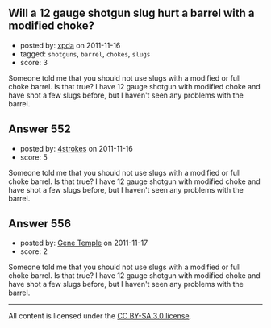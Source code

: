 ## Will a 12 gauge shotgun slug hurt a barrel with a modified choke?

- posted by: [xpda](https://stackexchange.com/users/-1/250-xpda) on 2011-11-16
- tagged: `shotguns`, `barrel`, `chokes`, `slugs`
- score: 3

Someone told me that you should not use slugs with a modified or full choke barrel. Is that true? I have 12 gauge shotgun with modified choke and have shot a few slugs before, but I haven't seen any problems with the barrel.


## Answer 552

- posted by: [4strokes](https://stackexchange.com/users/-1/252-4strokes) on 2011-11-16
- score: 5

Someone told me that you should not use slugs with a modified or full choke barrel. Is that true? I have 12 gauge shotgun with modified choke and have shot a few slugs before, but I haven't seen any problems with the barrel.


## Answer 556

- posted by: [Gene Temple](https://stackexchange.com/users/-1/254-gene-temple) on 2011-11-17
- score: 2

Someone told me that you should not use slugs with a modified or full choke barrel. Is that true? I have 12 gauge shotgun with modified choke and have shot a few slugs before, but I haven't seen any problems with the barrel.



---

All content is licensed under the [CC BY-SA 3.0 license](https://creativecommons.org/licenses/by-sa/3.0/).
